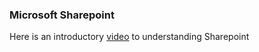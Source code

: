 ### Microsoft Sharepoint

Here is an introductory [video](https://www.youtube.com/watch?v=5nrxp7lc0so) to understanding Sharepoint
